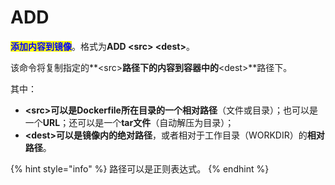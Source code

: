 # ADD

<mark style="color:blue;">**添加内容到镜像**</mark>。格式为**ADD \<src> \<dest>**。

该命令将复制指定的**\<src>**路径下的内容到容器中的**\<dest>**路径下。

其中：

* **\<src>**可以是Dockerfile所在目录的一个**相对路径**（文件或目录）；也可以是一个**URL**；还可以是一个**tar文件**（自动解压为目录）；
* **\<dest>**可以是镜像内的**绝对路径**，或者相对于工作目录（WORKDIR）的**相对路径**。

{% hint style="info" %}
路径可以是正则表达式。
{% endhint %}
